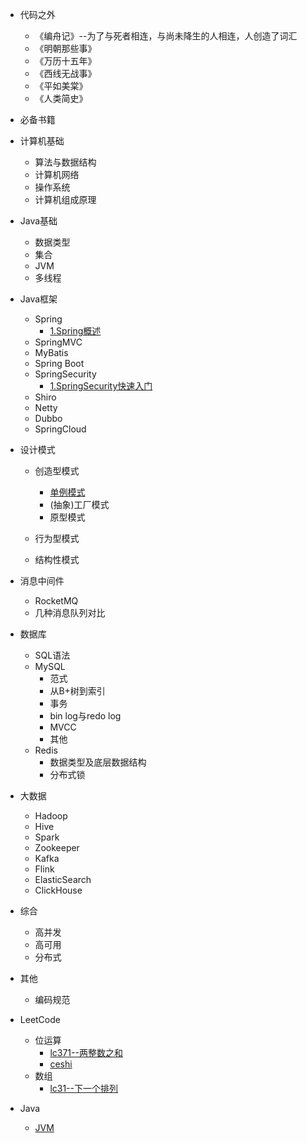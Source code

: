 - 代码之外
  - 《编舟记》--为了与死者相连，与尚未降生的人相连，人创造了词汇
  - 《明朝那些事》
  - 《万历十五年》
  - 《西线无战事》
  - 《平如美棠》
  - 《人类简史》
- 必备书籍

- 计算机基础
  - 算法与数据结构
  - 计算机网络
  - 操作系统
  - 计算机组成原理
- Java基础
  - 数据类型
  - 集合
  - JVM
  - 多线程
- Java框架
  - Spring
    - [1.Spring概述](Java框架/Spring/1.Spring概述.md)
  - SpringMVC
  - MyBatis
  - Spring Boot
  - SpringSecurity
    - [1.SpringSecurity快速入门](Java框架/SpringSecurity/SpringSecurity快速入门.md)
  - Shiro
  - Netty
  - Dubbo
  - SpringCloud

- 设计模式
  - 创造型模式
    - [单例模式](设计模式/单例模式.md)
    - (抽象)工厂模式
    - 原型模式

  - 行为型模式
  - 结构性模式

- 消息中间件
  - RocketMQ
  - 几种消息队列对比

- 数据库
  - SQL语法
  - MySQL
    - 范式
    - 从B+树到索引
    - 事务
    - bin log与redo log
    - MVCC
    - 其他
  - Redis
    - 数据类型及底层数据结构
    - 分布式锁
- 大数据
  - Hadoop
  - Hive
  - Spark
  - Zookeeper
  - Kafka
  - Flink
  - ElasticSearch
  - ClickHouse

- 综合
  - 高并发
  - 高可用
  - 分布式
- 其他
  - 编码规范
 
- LeetCode
  - 位运算
    - [lc371--两整数之和](leetcode/位运算/lc371.md)
    - [ceshi](leetcode/位运算/lc372.md)
  - 数组
    - [lc31--下一个排列](leetcode/数组/lc31.md)
- Java
  - [JVM](JVM.md)